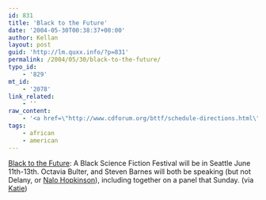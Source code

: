 ```yaml
---
id: 831
title: 'Black to the Future'
date: '2004-05-30T00:38:37+00:00'
author: Kellan
layout: post
guid: 'http://lm.quxx.info/?p=831'
permalink: /2004/05/30/black-to-the-future/
typo_id:
    - '829'
mt_id:
    - '2078'
link_related:
    - ''
raw_content:
    - '<a href=\"http://www.cdforum.org/bttf/schedule-directions.html\">Black to the Future</a>: A Black Science Fiction Festival will be in Seattle June 11th-13th.  Octavia Bulter, and Steven Barnes will both be speaking (but not Delany, or <a href=\"http://www.sff.net/people/nalo/\">Nalo Hopkinson</a>), including together on a panel that Sunday. (via <a href=\"http://egfs.org/\">Katie</a>)'
tags:
    - african
    - american
---
```


[Black to the Future](http://www.cdforum.org/bttf/schedule-directions.html): A Black Science Fiction Festival will be in Seattle June 11th-13th. Octavia Bulter, and Steven Barnes will both be speaking (but not Delany, or [Nalo Hopkinson](http://www.sff.net/people/nalo/)), including together on a panel that Sunday. (via [Katie](http://egfs.org/))